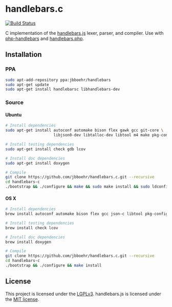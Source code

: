 # handlebars.c

[![Build Status](https://travis-ci.org/jbboehr/handlebars.c.svg?branch=master)](https://travis-ci.org/jbboehr/handlebars.c)

C implementation of the [handlebars.js](https://github.com/wycats/handlebars.js/)
lexer, parser, and compiler. Use with [php-handlebars](https://github.com/jbboehr/php-handlebars) and [handlebars.php](https://github.com/jbboehr/handlebars.php).


## Installation


### PPA

```bash
sudo apt-add-repository ppa:jbboehr/handlebars
sudo apt-get update
sudo apt-get install handlebarsc libhandlebars-dev
```


### Source


#### Ubuntu 

```bash
# Install dependencies
sudo apt-get install autoconf automake bison flex gawk gcc git-core \
                     libjson0-dev libtalloc-dev libtool m4 make pkg-config

# Install testing dependencies
sudo apt-get install check gdb lcov

# Install doc dependencies
sudo apt-get install doxygen

# Compile
git clone https://github.com/jbboehr/handlebars.c.git --recursive
cd handlebars-c
./bootstrap && ./configure && make && sudo make install && sudo ldconfig
```


#### OS X

```bash
# Install dependencies
brew install autoconf automake bison flex gcc json-c libtool pkg-config talloc

# Install testing dependencies
brew install check lcov

# Install doc dependencies
brew install doxygen

# Compile
git clone https://github.com/jbboehr/handlebars.c.git --recursive
cd handlebars-c
./bootstrap && ./configure && make install
```


## License

This project is licensed under the [LGPLv3](http://www.gnu.org/licenses/lgpl-3.0.txt).
handlebars.js is licensed under the [MIT license](http://opensource.org/licenses/MIT).
